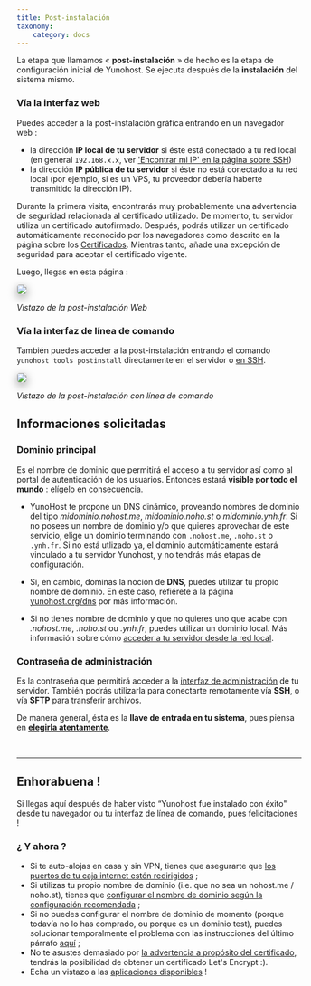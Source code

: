 ```yaml
---
title: Post-instalación
taxonomy:
    category: docs
---
```


La etapa que llamamos « **post-instalación** » de hecho es la etapa de configuración inicial de Yunohost. Se ejecuta después de la **instalación** del sistema mismo.

### Vía la interfaz web

Puedes acceder a la post-instalación gráfica entrando en un navegador web :
* la dirección **IP local de tu servidor** si éste está conectado a tu red local (en general `192.168.x.x`, ver ['Encontrar mi IP' en la página sobre SSH](/ssh))
* la dirección **IP pública de tu servidor** si éste no está conectado a tu red local (por ejemplo, si es un VPS, tu proveedor debería haberte transmitido la dirección IP).

Durante la primera visita, encontrarás muy probablemente una advertencia de seguridad relacionada al certificado utilizado. De momento, tu servidor utiliza un certificado autofirmado. Después, podrás utilizar un certificado automáticamente reconocido por los navegadores como descrito en la página sobre los [Certificados](/certificate). Mientras tanto, añade una excepción de seguridad para aceptar el certificado vigente.

Luego, llegas en esta página :

<img style="max-width:100%;border-radius: 5px;border: 1px solid rgba(0,0,0,0.15);box-shadow: 0 5px 15px rgba(0,0,0,0.35);" src="/images/postinstall_web.png">

*<p class="text-muted">Vistazo de la post-instalación Web</p>*

### Vía la interfaz de línea de comando

También puedes acceder a la post-instalación entrando el comando `yunohost tools postinstall` directamente en el servidor o [en SSH](/ssh).

<img style="max-width:100%;border-radius: 5px;border: 1px solid rgba(0,0,0,0.15);box-shadow: 0 5px 15px rgba(0,0,0,0.35);" src="/images/postinstall_cli.png">

*<p class="text-muted">Vistazo de la post-instalación con línea de comando</p>*

## Informaciones solicitadas

### Dominio principal

Es el nombre de dominio que permitirá el acceso a tu servidor así como al portal de autenticación de los usuarios. Entonces estará **visible por todo el mundo** : elígelo en consecuencia.

* YunoHost te propone un DNS dinámico, proveando nombres de dominio del tipo *midominio.nohost.me*, *midominio.noho.st* o *midominio.ynh.fr*. Si no posees un nombre de dominio y/o que quieres aprovechar de este servicio, elige un dominio terminando con `.nohost.me`, `.noho.st` o `.ynh.fr`. Si no está utlizado ya, el dominio automáticamente estará vinculado a tu servidor Yunohost, y no tendrás más etapas de configuración.

* Si, en cambio, dominas la noción de **DNS**, puedes utilizar tu propio nombre de dominio. En este caso, refiérete a la página [yunohost.org/dns](/dns_es) por más información.

* Si no tienes nombre de dominio y que no quieres uno que acabe con *.nohost.me*, *.noho.st* ou *.ynh.fr*, puedes utilizar un dominio local. Más información sobre cómo [acceder a tu servidor desde la red local](/dns_local_network_es).


### Contraseña de administración

Es la contraseña que permitirá acceder a la [interfaz de administración](/admin_es) de tu servidor. También podrás utilizarla para conectarte remotamente vía **SSH**, o vía  **SFTP** para transferir archivos.

De manera general, ésta es la **llave de entrada en tu sistema**, pues piensa en **[elegirla atentamente](https://es.wikihow.com/escoger-una-contrase%C3%B1a-segura)**.

<br>

---

## Enhorabuena !

Si llegas aquí después de haber visto “Yunohost fue instalado con éxito" desde tu navegador ou tu interfaz de línea de comando, pues felicitaciones !


### ¿ Y ahora ?

- Si te auto-alojas en casa y sin VPN, tienes que asegurarte que [los puertos de tu caja internet estén redirigidos](isp_box_config_es) ;
- Si utilizas tu propio nombre de dominio (i.e. que no sea un nohost.me /
  noho.st), tienes que [configurar el nombre de dominio según la configuración recomendada](dns_config_es) ;
- Si no puedes configurar el nombre de dominio de momento (porque todavía no lo has comprado, ou porque es un dominio test), puedes solucionar temporalmente el problema con las instrucciones del último párrafo [aquí](dns_local_network_es) ;
- No te asustes demasiado por [la advertencia a propósito del certificado](certificate_es), tendrás la posibilidad de obtener un certificado Let's Encrypt :).
- Echa un vistazo a las [aplicaciones disponibles](apps_es) !
